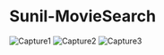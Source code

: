 # Sunil-MovieSearch
![Capture1](https://user-images.githubusercontent.com/3539883/85173043-f7761580-b28f-11ea-857b-5812dc14eacd.PNG)
![Capture2](https://user-images.githubusercontent.com/3539883/85173058-fc3ac980-b28f-11ea-9f5a-fe855f8429b9.PNG)
![Capture3](https://user-images.githubusercontent.com/3539883/85173059-fe048d00-b28f-11ea-86aa-56a8c98c7b6d.PNG)
